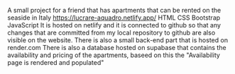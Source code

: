 A small project for a friend that has apartments that can be rented on the seaside in Italy
https://lucrare-aquadro.netlify.app/
HTML CSS Bootstrap JavaScript
It is hosted on netlify and it is connected to github so that any changes that are committed from my local repository to github are also visible on the website.
There is also a small back-end part that is hosted on render.com
There is also a database hosted on supabase that contains the availability and pricing of the apartments, baseed on this the "Availability page is rendered and populated"
